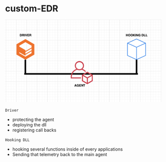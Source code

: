 # custom-EDR

![Main Screenshot](https://github.com/AmirulMohdNoor/custom-EDR/blob/main/img/main.png?raw=true)

`Driver`

- protecting the agent
- deploying the dll
- registering call backs

`Hooking DLL`

- hooking several functions inside of every applications
- Sending that telemetry back to the main agent

